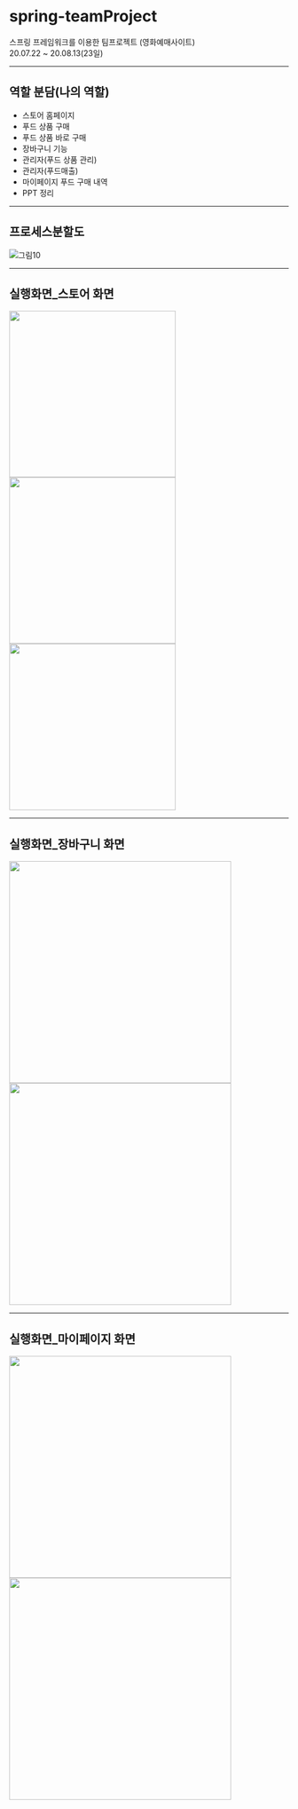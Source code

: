 # spring-teamProject
스프링 프레임워크를 이용한 팀프로젝트 (영화예매사이트)  
20.07.22 ~ 20.08.13(23일)   
<hr/>

## 역할 분담(나의 역할)
* 스토어 홈페이지  
* 푸드 상품 구매   
* 푸드 상품 바로 구매  
* 장바구니 기능  
* 관리자(푸드 상품 관리)  
* 관리자(푸드매출)  
* 마이페이지 푸드 구매 내역  
* PPT 정리  

<hr/>

## 프로세스분할도
![그림10](https://user-images.githubusercontent.com/74242098/99419527-8e2e2780-293f-11eb-8841-159d63361d65.png)  
<hr/>

## 실행화면_스토어 화면
<div>
<img src="https://user-images.githubusercontent.com/74242098/99419495-88384680-293f-11eb-8a96-ff437ffe0483.png" width=300"></img>
<img src="https://user-images.githubusercontent.com/74242098/99419506-89697380-293f-11eb-94f9-e5950ef6392d.png" width="300"></img>
<img src="https://user-images.githubusercontent.com/74242098/99419510-8a020a00-293f-11eb-9b32-708baabe1e39.png" width="300"></img>
</div>  
<hr/>

## 실행화면_장바구니 화면
<div>
<img src="https://user-images.githubusercontent.com/74242098/99419514-8a9aa080-293f-11eb-9196-011ac6838719.png" width="400"></img>
<img src="https://user-images.githubusercontent.com/74242098/99419518-8bcbcd80-293f-11eb-988a-e8b5c378dd34.png" width="400"></img>
</div>  
<hr/>

## 실행화면_마이페이지 화면
<div>
<img src="https://user-images.githubusercontent.com/74242098/99419520-8c646400-293f-11eb-89be-ffa062c89377.png" width="400"></img>
<img src="https://user-images.githubusercontent.com/74242098/99419522-8cfcfa80-293f-11eb-9308-5cbda404a249.png" width="400"></img>
</div>  

